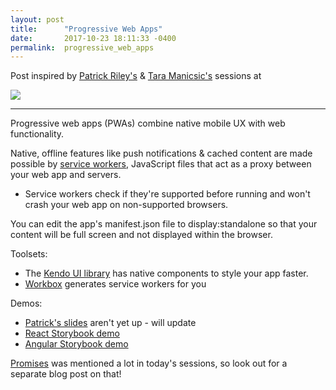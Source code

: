 ```yaml
---
layout: post
title:      "Progressive Web Apps"
date:       2017-10-23 18:11:33 -0400
permalink:  progressive_web_apps
---
```


Post inspired by [Patrick Riley's](https://twitter.com/priley86) & [Tara Manicsic's](https://twitter.com/tzmanics?lang=en) sessions at

[![](https://www.exitevent.com/wp-content/uploads/2017/08/All-Things-Open-logo-red-300x168.png)](https://allthingsopen.org/)

__________________

Progressive web apps (PWAs) combine native mobile UX with web functionality.

Native, offline features like push notifications & cached content are made possible by [service workers](https://developers.google.com/web/fundamentals/primers/service-workers/), JavaScript files that act as a proxy between your web app and servers.  
* Service workers check if they're supported before running and won't crash your web app on non-supported browsers.

You can edit the app's manifest.json file to display:standalone so that your content will be full screen and not displayed within the browser.  

Toolsets:
* The [Kendo UI library](https://www.telerik.com/kendo-ui-b?utm_expid=.QZlGnZzwQVuthJ0mrhuF3A.1&utm_referrer=https%3A%2F%2Fwww.google.com%2F) has native components to style your app faster.
* [Workbox](https://developers.google.com/web/tools/workbox/) generates service workers for you

Demos:
* [Patrick's slides](https://rawgit.com/priley86/ato-2017/master/demo/index.html#0) aren't yet up - will update
* [React Storybook demo](https://github.com/priley86/storybook-react-demo)
* [Angular Storybook demo](https://github.com/priley86/storybook-angular-demo)

[Promises](https://developers.google.com/web/fundamentals/primers/promises) was mentioned a lot in today's sessions, so look out for a separate blog post on that!
